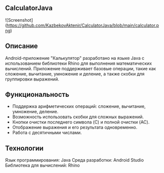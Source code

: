 ## CalculatorJava

![Screenshot] (https://github.com/KazbekovAktenir/CalculatorJava/blob/main/calculator.png)

## Описание
Android-приложение "Калькулятор" разработано на языке Java с использованием библиотеки Rhino для выполнения математических вычислений. Приложение поддерживает базовые операции, такие как сложение, вычитание, умножение и деление, а также скобки для группировки выражений.

## Функциональность
- Поддержка арифметических операций: сложение, вычитание, умножение, деление.
- Возможность использовать скобки для сложных выражений.
- Кнопки очистки последнего символа (C) и полной очистки (AC).
- Отображение выражения и его результата одновременно.
- Работа с десятичными числами.

## Технологии
Язык программирования: Java
Среда разработки: Android Studio
Библиотека для вычислений: Rhino
